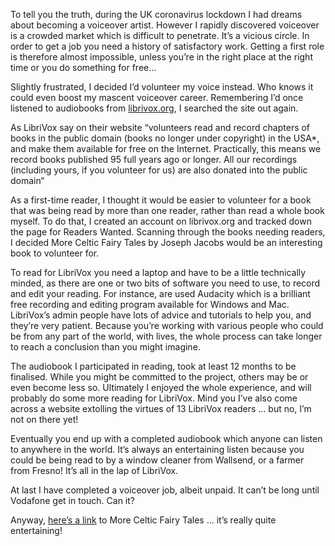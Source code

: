 To tell you the truth, during the UK coronavirus lockdown I had dreams about becoming a voiceover artist. However I rapidly discovered voiceover is a crowded market which is difficult to penetrate. It’s a vicious circle. In order to get a job you need  a history of satisfactory work. Getting a first role is therefore almost impossible, unless you’re in the right place at the right time or you do something for free…  

Slightly frustrated, I decided I’d volunteer my voice instead. Who knows it could even boost my mascent voiceover career.  Remembering I’d once listened to audiobooks from [librivox.org](librivox.org), I searched the site out again.  

As LibriVox say on their website “volunteers read and record chapters of books in the public domain (books no longer under copyright) in the USA*, and make them available for free on the Internet. Practically, this means we record books published 95 full years ago or longer. All our recordings (including yours, if you volunteer for us) are also donated into the public domain“  

As a first-time reader, I thought it would be easier to volunteer for a book that was being read by more than one reader, rather than read a whole book myself. To do that, I created an account on librivox.org and tracked down the page for Readers Wanted. Scanning through the books needing readers, I decided More Celtic Fairy Tales by Joseph Jacobs would be an interesting book to volunteer for.  

To read for LibriVox you need a laptop and have to be a little technically minded, as there are one or two bits of software you need to use, to record and edit your reading. For instance, are used Audacity which is a brilliant free recording and editing program available for Windows and Mac. LibriVox’s admin people have lots of advice and tutorials to help you, and they’re very patient.
Because you’re working with various people who could be from any part of the world, with lives, the whole process can take longer to reach a conclusion than you might imagine. 

The audiobook I participated in reading, took at least 12 months to be finalised. While you might be committed to the project, others may be or even become less so. Ultimately I enjoyed the whole experience, and will probably do some more reading for LibriVox. Mind you I’ve also come across a website extolling the virtues of 13 LibriVox readers … but no, I’m not on there yet!  

Eventually you end up with a completed audiobook which anyone can listen to anywhere in the world.  It’s always an entertaining listen because you could be being read to by a window cleaner from Wallsend, or a farmer from Fresno! It’s all in the lap of LibriVox.  

At last I have completed a voiceover job, albeit unpaid. It can’t be long until Vodafone get in touch. Can it?  

Anyway, [here’s a link](https://librivox.org/more-celtic-fairy-tales-by-joseph-jacobs/) to More Celtic Fairy Tales … it’s really quite entertaining!
